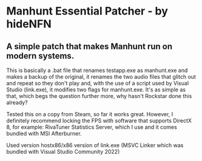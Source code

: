 # Manhunt Essential Patcher - by hideNFN

## A simple patch that makes Manhunt run on modern systems.

This is basically a .bat file that renames testapp.exe as manhunt.exe and makes a backup of the original, it renames the two audio files that glitch out and repeat so they don't play and, with the use of a script used by Visual Studio (link.exe), it modifies two flags for manhunt.exe. It's as simple as that, which begs the question further more, why hasn't Rockstar done this already?

Tested this on a copy from Steam, so far it works great. However, I definitely recommend locking the FPS with software that supports DirectX 8, for example: RivaTuner Statistics Server, which I use and it comes bundled with MSI Afterburner.


Used version hostx86/x86 version of link.exe (MSVC Linker which was bundled with Visual Studio Community 2022)